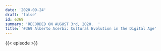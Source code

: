 ```yaml
---
date: '2020-09-24'
draft: 'false'
id: e369
summary: 'RECORDED ON AUGUST 3rd, 2020.  '
title: '#369 Alberto Acerbi: Cultural Evolution in the Digital Age'
---
```

{{< episode >}}
